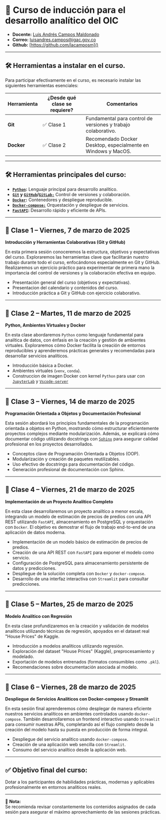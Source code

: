 # 📆 **Curso de inducción para el desarrollo analítico del OIC**

- **Docente:** [Luis Andrés Campos Maldonado](https://co.linkedin.com/in/lacamposm)
- **Correo:** [luisandres.campos@igac.gov.co](mailto:luisandres.campos@igac.gov.co)
- **Github:** [https://github.com/lacamposm]()

---

## 🛠️ Herramientas a instalar en el curso.

Para participar efectivamente en el curso, es necesario instalar las siguientes herramientas esenciales:

| Herramienta | ¿Desde qué clase se requiere? | Comentarios                                               |
|-------------|-------------------------------|-----------------------------------------------------------|
| **Git**     | ✅ Clase 1                    | Fundamental para control de versiones y trabajo colaborativo. |
| **Docker**  | ✅ Clase 2                    | Recomendado Docker Desktop, especialmente en Windows y MacOS. |

---

## 🛠️ **Herramientas principales del curso:**

- **[`Python`](https://www.python.org/):** Lenguaje principal para desarrollo analítico.
- **[`Git`](https://git-scm.com/book/ms/v2/Getting-Started-About-Version-Control) y [`GitHub`](https://github.com/)/[`GitLab:`](https://about.gitlab.com/)** Control de versiones y colaboración.
- **[`Docker`](https://www.docker.com/):** Contenedores y despliegue reproducible.
- **[`Docker-compose:`](https://docs.docker.com/compose/)** Orquestación y despliegue de servicios.
- **[`FastAPI`](https://fastapi.tiangolo.com/):** Desarrollo rápido y eficiente de APIs.
---

## 📌 **Clase 1 – Viernes, 7 de marzo de 2025**
**Introducción y Herramientas Colaborativas (Git y GitHub)**

En esta primera sesión conoceremos la estructura, objetivos y expectativas del curso. Exploraremos las herramientas clave que facilitarán nuestro trabajo durante todo el curso, enfocándonos especialmente en Git y GitHub. Realizaremos un ejercicio práctico para experimentar de primera mano la importancia del control de versiones y la colaboración efectiva en equipo.

- Presentación general del curso (objetivos y expectativas).
- Presentacion del calendario y contenidos del curso.
- Introducción práctica a Git y GitHub con ejercicio colaborativo.

---

## 📌 **Clase 2 – Martes, 11 de marzo de 2025**
**Python, Ambientes Virtuales y Docker**

En esta clase abordaremos `Python` como lenguaje fundamental para analítica de datos, con énfasis en la creación y gestión de ambientes virtuales. Exploraremos cómo Docker facilita la creación de entornos reproducibles y aprenderemos prácticas generales y recomendadas para desarrollar servicios analíticos.

- Introducción básica a Docker.
- Ambientes virtuales (`venv`, `conda`).
- Construccion de imagen Docker con kernel `Python` para usar con [`JupyterLab`](https://jupyterlab.readthedocs.io/en/stable/getting_started/overview.html) y [`Vscode-server`](https://code.visualstudio.com/docs/remote/vscode-server)

---

## 📌 **Clase 3 – Viernes, 14 de marzo de 2025**
**Programación Orientada a Objetos y Documentación Profesional**

Esta sesión abordará los principios fundamentales de la programación orientada a objetos en Python, mostrando cómo estructurar eficientemente proyectos complejos mediante modularización. Además, se explicará cómo documentar código utilizando docstrings con [`Sphinx`](https://www.sphinx-doc.org/en/master/) para asegurar calidad profesional en los proyectos desarrollados.

- Conceptos clave de Programación Orientada a Objetos (OOP).
- Modularización y creación de paquetes reutilizables.
- Uso efectivo de docstrings para documentación del código.
- Generación profesional de documentación con Sphinx.

---

## 📌 **Clase 4 – Viernes, 21 de marzo de 2025**
**Implementación de un Proyecto Analítico Completo**

En esta clase desarrollaremos un proyecto analítico a menor escala, integrando un modelo de estimación de precios de predios con una API REST utilizando `FastAPI`, almacenamiento en PostgreSQL y orquestación con `Docker`. El objetivo es demostrar el flujo de trabajo end-to-end de una aplicación de datos moderna.

- Implementación de un modelo básico de estimación de precios de predios.
- Creación de una API REST con `FastAPI` para exponer el modelo como servicio.
- Configuración de PostgreSQL para almacenamiento persistente de datos y predicciones.
- Despliegue de la solución completa con `Docker` y `docker-compose`.
- Desarrollo de una interfaz interactiva con `Streamlit` para consultar predicciones.

---

## 📌 **Clase 5 – Martes, 25 de marzo de 2025**
**Modelo Analítico con Regresión**

En esta clase profundizaremos en la creación y validación de modelos analíticos utilizando técnicas de regresión, apoyados en el dataset real "House Prices" de Kaggle.

- Introducción a modelos analíticos utilizando regresión.
- Exploración del dataset "House Prices" (Kaggle), preprocesamiento y modelado.
- Exportación de modelos entrenados (formatos consumibles como `.pkl`).
- Recomendaciones sobre documentación asociada al modelo.

---

## 📌 **Clase 6 – Viernes, 28 de marzo de 2025**
**Despliegue de Servicios Analíticos con Docker-compose y Streamlit**

En esta sesión final aprenderemos cómo desplegar de manera eficiente nuestros servicios analíticos en ambientes controlados usando `docker-compose`. También desarrollaremos un frontend interactivo usando `Streamlit` para consumir nuestras APIs, completando así el flujo completo desde la creación del modelo hasta su puesta en producción de forma integral.

- Despliegue del servicio analítico usando `docker-compose`.
- Creación de una aplicación web sencilla con `Streamlit`.
- Consumo del servicio analítico desde la aplicación web.

---

## ✅ **Objetivo final del curso:**  
Dotar a los participantes de habilidades prácticas, modernas y aplicables profesionalmente en entornos analíticos reales.

---

🚩 **Nota:**  
Se recomienda revisar constantemente los contenidos asignados de cada sesión para asegurar el máximo aprovechamiento de las sesiones prácticas.
